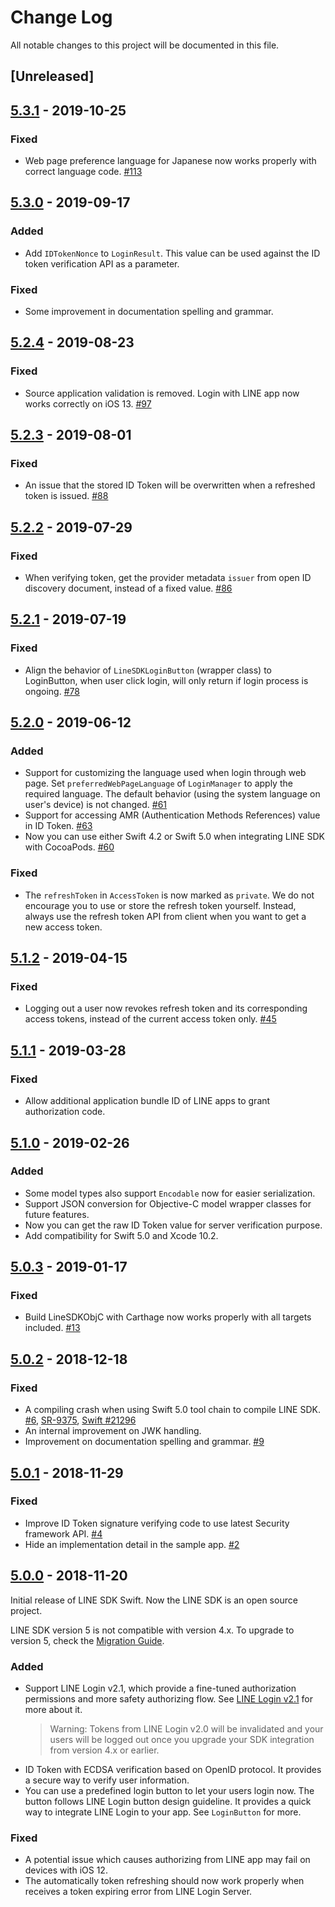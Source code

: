 # Change Log

All notable changes to this project will be documented in this file.

## [Unreleased]

## [5.3.1] - 2019-10-25

### Fixed

- Web page preference language for Japanese now works properly with correct language code. [#113](https://github.com/line/line-sdk-ios-swift/pull/113)

## [5.3.0] - 2019-09-17

### Added

- Add `IDTokenNonce` to `LoginResult`. This value can be used against the ID token verification API as a parameter.

### Fixed

- Some improvement in documentation spelling and grammar.


## [5.2.4] - 2019-08-23

### Fixed

- Source application validation is removed. Login with LINE app now works correctly on iOS 13. [#97](https://github.com/line/line-sdk-ios-swift/pull/97)

## [5.2.3] - 2019-08-01

### Fixed

- An issue that the stored ID Token will be overwritten when a refreshed token is issued. [#88](https://github.com/line/line-sdk-ios-swift/pull/88)

## [5.2.2] - 2019-07-29

### Fixed

- When verifying token, get the provider metadata `issuer` from open ID discovery document, instead of a fixed value. [#86](https://github.com/line/line-sdk-ios-swift/pull/86)

## [5.2.1] - 2019-07-19

### Fixed

- Align the behavior of `LineSDKLoginButton` (wrapper class) to LoginButton, when user click login, will only return if login process is ongoing. [#78](https://github.com/line/line-sdk-ios-swift/pull/78)

## [5.2.0] - 2019-06-12

### Added

- Support for customizing the language used when login through web page. Set `preferredWebPageLanguage` of `LoginManager` to apply the required language. The default behavior (using the system language on user's device) is not changed. [#61](https://github.com/line/line-sdk-ios-swift/pull/61)
- Support for accessing AMR (Authentication Methods References) value in ID Token. [#63](https://github.com/line/line-sdk-ios-swift/pull/63)
- Now you can use either Swift 4.2 or Swift 5.0 when integrating LINE SDK with CocoaPods. [#60](https://github.com/line/line-sdk-ios-swift/pull/60)

### Fixed

- The `refreshToken` in `AccessToken` is now marked as `private`. We do not encourage you to use or store the refresh token yourself. Instead, always use the refresh token API from client when you want to get a new access token.


## [5.1.2] - 2019-04-15

### Fixed

- Logging out a user now revokes refresh token and its corresponding access tokens, instead of the current access token only. [#45](https://github.com/line/line-sdk-ios-swift/pull/45)

## [5.1.1] - 2019-03-28

### Fixed

- Allow additional application bundle ID of LINE apps to grant authorization code.

## [5.1.0] - 2019-02-26

### Added

- Some model types also support `Encodable` now for easier serialization.
- Support JSON conversion for Objective-C model wrapper classes for future features.
- Now you can get the raw ID Token value for server verification purpose.
- Add compatibility for Swift 5.0 and Xcode 10.2.

## [5.0.3] - 2019-01-17

### Fixed

- Build LineSDKObjC with Carthage now works properly with all targets included. [#13](https://github.com/line/line-sdk-ios-swift/issues/13)

## [5.0.2] - 2018-12-18

### Fixed

- A compiling crash when using Swift 5.0 tool chain to compile LINE SDK. [#6](https://github.com/line/line-sdk-ios-swift/issues/6), [SR-9375](https://bugs.swift.org/browse/SR-9375), [Swift #21296](https://github.com/apple/swift/pull/21296)
- An internal improvement on JWK handling.
- Improvement on documentation spelling and grammar. [#9](https://github.com/line/line-sdk-ios-swift/pull/9)

## [5.0.1] - 2018-11-29

### Fixed

- Improve ID Token signature verifying code to use latest Security framework API. [#4](https://github.com/line/line-sdk-ios-swift/pull/4)
- Hide an implementation detail in the sample app. [#2](https://github.com/line/line-sdk-ios-swift/pull/2)

## [5.0.0] - 2018-11-20

Initial release of LINE SDK Swift. Now the LINE SDK is an open source project.

LINE SDK version 5 is not compatible with version 4.x. To upgrade to version 5, check the [Migration Guide](https://developers.line.me/en/docs/ios-sdk/swift/migration-guide/).

### Added

- Support LINE Login v2.1, which provide a fine-tuned authorization permissions and more safety authorizing flow. See [LINE Login v2.1](https://developers.line.me/en/news/2017/09/28/) for more about it. 
    > Warning: Tokens from LINE Login v2.0 will be invalidated and your users will be logged out once you upgrade your SDK integration from version 4.x or earlier.
- ID Token with ECDSA verification based on OpenID protocol. It provides a secure way to verify user information.
- You can use a predefined login button to let your users login now. The button follows LINE Login button design guideline. It provides a quick way to integrate LINE Login to your app. See `LoginButton` for more.

### Fixed

- A potential issue which causes authorizing from LINE app may fail on devices with iOS 12.
- The automatically token refreshing should now work properly when receives a token expiring error from LINE Login Server.

[5.0.0]: https://github.com/line/line-sdk-ios-swift/releases/tag/5.0.0
[5.0.1]: https://github.com/line/line-sdk-ios-swift/compare/5.0.0...5.0.1
[5.0.2]: https://github.com/line/line-sdk-ios-swift/compare/5.0.1...5.0.2
[5.0.3]: https://github.com/line/line-sdk-ios-swift/compare/5.0.2...5.0.3
[5.1.0]: https://github.com/line/line-sdk-ios-swift/compare/5.0.3...5.1.0
[5.1.1]: https://github.com/line/line-sdk-ios-swift/compare/5.1.0...5.1.1
[5.1.2]: https://github.com/line/line-sdk-ios-swift/compare/5.1.1...5.1.2
[5.2.0]: https://github.com/line/line-sdk-ios-swift/compare/5.1.2...5.2.0
[5.2.1]: https://github.com/line/line-sdk-ios-swift/compare/5.2.0...5.2.1
[5.2.2]: https://github.com/line/line-sdk-ios-swift/compare/5.2.1...5.2.2
[5.2.3]: https://github.com/line/line-sdk-ios-swift/compare/5.2.2...5.2.3
[5.2.4]: https://github.com/line/line-sdk-ios-swift/compare/5.2.3...5.2.4
[5.3.0]: https://github.com/line/line-sdk-ios-swift/compare/5.2.4...5.3.0
[5.3.1]: https://github.com/line/line-sdk-ios-swift/compare/5.3.0...5.3.1
